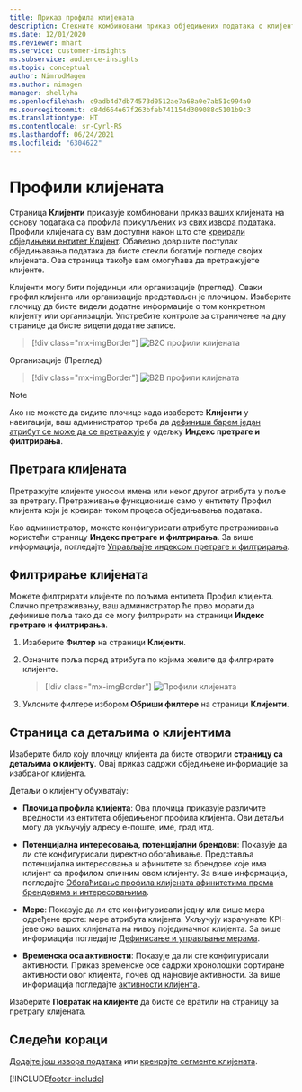 ```yaml
---
title: Приказ профила клијената
description: Стекните комбиновани приказ обједињених података о клијентима.
ms.date: 12/01/2020
ms.reviewer: mhart
ms.service: customer-insights
ms.subservice: audience-insights
ms.topic: conceptual
author: NimrodMagen
ms.author: nimagen
manager: shellyha
ms.openlocfilehash: c9adb4d7db74573d0512ae7a68a0e7ab51c994a0
ms.sourcegitcommit: d84d664e67f263bfeb741154d309088c5101b9c3
ms.translationtype: HT
ms.contentlocale: sr-Cyrl-RS
ms.lasthandoff: 06/24/2021
ms.locfileid: "6304622"
---
```

# <a name="customer-profiles"></a>Профили клијената

Страница **Клијенти** приказује комбиновани приказ ваших клијената на основу података са профила прикупљених из [свих извора података](data-sources.md). Профили клијената су вам доступни након што сте [креирали обједињени ентитет Клијент](data-unification.md). Обавезно довршите поступак обједињавања података да бисте стекли богатије погледе својих клијената. Ова страница такође вам омогућава да претражујете клијенте.

Клијенти могу бити појединци или организације (преглед). Сваки профил клијента или организације представљен је плочицом. Изаберите плочицу да бисте видели додатне информације о том конкретном клијенту или организацији. Употребите контроле за страничење на дну странице да бисте видели додатне записе.

> [!div class="mx-imgBorder"] 
> ![B2C профили клијената](media/profiles-customers.png "B2C профили клијената")

Организације (Преглед)
> [!div class="mx-imgBorder"] 
> ![B2B профили клијената](media/profile-customers-b2b.png "B2B профили клијената")

> [!NOTE]
> Ако не можете да видите плочице када изаберете **Клијенти** у навигацији, ваш администратор треба да [дефиниши барем један атрибут се може да се претражује](search-filter-index.md) у одељку **Индекс претраге и филтрирања**.

## <a name="search-for-customers"></a>Претрага клијената

Претражујте клијенте уносом имена или неког другог атрибута у поље за претрагу. Претраживање функционише само у ентитету Профил клијента који је креиран током процеса обједињавања података.

Као администратор, можете конфигурисати атрибуте претраживања користећи страницу **Индекс претраге и филтрирања**. За више информација, погледајте [Управљајте индексом претраге и филтрирања](search-filter-index.md).

## <a name="filter-customers"></a>Филтрирање клијената

Можете филтрирати клијенте по пољима ентитета Профил клијента. Слично претраживању, ваш администратор ће прво морати да дефинише поља тако да се могу филтрирати на страници **Индекс претраге и филтрирања**.

1. Изаберите **Филтер** на страници **Клијенти**.

2. Означите поља поред атрибута по којима желите да филтрирате клијенте.

   > [!div class="mx-imgBorder"] 
   > ![Профили клијената](media/profiles-customers3.png "Профили клијената")

3. Уклоните филтере избором **Обриши филтере** на страници **Клијенти**.

##  <a name="customer-details-page"></a>Страница са детаљима о клијентима

Изаберите било коју плочицу клијента да бисте отворили **страницу са детаљима о клијенту**. Овај приказ садржи обједињене информације за изабраног клијента.

Детаљи о клијенту обухватају:

-   **Плочица профила клијента**: Ова плочица приказује различите вредности из ентитета обједињеног профила клијента. Ови детаљи могу да укључују адресу е-поште, име, град итд. 

-   **Потенцијална интересовања, потенцијални брендови**: Показује да ли сте конфигурисали директно обогаћивање. Представља потенцијална интересовања и афинитете за брендове које има клијент са профилом сличним овом клијенту. За више информација, погледајте [Обогаћивање профила клијената афинитетима према брендовима и интересовањима](enrichment-microsoft.md).

-   **Мере**: Показује да ли сте конфигурисали једну или више мера одређене врсте: мере атрибута клијента. Укључују израчунате KPI-јеве око ваших клијената на нивоу појединачног клијента. За више информација погледајте [Дефинисање и управљање мерама](measures.md).

-   **Временска оса активности**: Показује да ли сте конфигурисали активности. Приказ временске осе садржи хронолошки сортиране активности овог клијента, почев од најновије активности. За више информација погледајте [активности клијента](activities.md).

Изаберите **Повратак на клијенте** да бисте се вратили на страницу за претрагу клијената.

## <a name="next-steps"></a>Следећи кораци

[Додајте још извора података](data-sources.md) или [креирајте сегменте клијената](segments.md).


[!INCLUDE[footer-include](../includes/footer-banner.md)]
